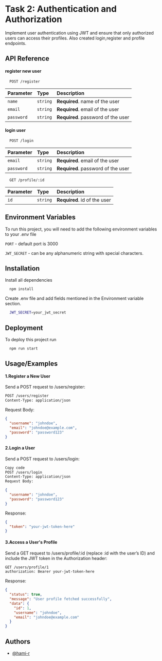 
# Task 2: Authentication and Authorization

Implement user authentication using JWT and ensure that only authorized users can access their profiles. Also created login,register and profile endpoints.
## API Reference

#### register new user

```http
  POST /register
```

| Parameter | Type     | Description                |
| :-------- | :------- | :------------------------- |
| `name   ` | `string` | **Required**. name of the user |
| `email   ` | `string` | **Required**. email of the user |
| `password ` | `string` | **Required**. password of the user |

#### login user

```http
  POST /login
```

| Parameter | Type     | Description                |
| :-------- | :------- | :------------------------- |
| `email   ` | `string` | **Required**. email of the user |
| `password ` | `string` | **Required**. password of the user |


```http
  GET /profile/:id
```

| Parameter | Type     | Description                |
| :-------- | :------- | :------------------------- |
| `id   ` | `string` | **Required**. id of the user |


## Environment Variables

To run this project, you will need to add the following environment variables to your .env file

`PORT` - default port is 3000

`JWT_SECRET` - can be any alphanumeric string with special characters.


## Installation

Install all dependencies

```bash
  npm install
```
Create .env file and add fields mentioned in the Environment variable section.

```bash
  JWT_SECRET=your_jwt_secret

```
    
## Deployment

To deploy this project run

```bash
  npm run start
```

## Usage/Examples

#### 1.Register a New User
Send a POST request to /users/register:

```bash
POST /users/register
Content-Type: application/json
```
Request Body:

```json
{
  "username": "johndoe",
  "email": "johndoe@example.com",
  "password": "password123"
}
```
#### 2.Login a User
Send a POST request to /users/login:

```bash
Copy code
POST /users/login
Content-Type: application/json
Request Body:
```
```json
{
  "username": "johndoe",
  "password": "password123"
}
```
Response:

```json
{
  "token": "your-jwt-token-here"
}
```

#### 3.Access a User's Profile
Send a GET request to /users/profile/:id (replace :id with the user’s ID) and include the JWT token in the Authorization header:

```bash
GET /users/profile/1
authorization: Bearer your-jwt-token-here
```

Response:

```json
{
  "status": true,
  "message": "User profile fetched successfully",
  "data": {
    "id": 1,
    "username": "johndoe",
    "email": "johndoe@example.com"
  }
}
```
## Authors

- [@hami-r](https://www.github.com/hami-r)

